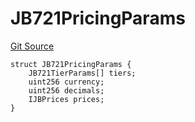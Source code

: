 # JB721PricingParams

[Git Source](https://github.com/jbx-protocol/juice-721-delegate/blob/24c33179caef17b169ec5b6eb95923f5da66bf32/contracts/structs/JB721PricingParams.sol)

```solidity
struct JB721PricingParams {
    JB721TierParams[] tiers;
    uint256 currency;
    uint256 decimals;
    IJBPrices prices;
}
```

